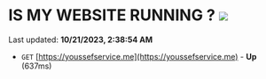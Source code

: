 # IS MY WEBSITE RUNNING ? [![](https://img.shields.io/static/v1?label=Sponsor&message=%E2%9D%A4&logo=GitHub&color=%23fe8e86)](https://github.com/sponsors/<username>)

Last updated: **10/21/2023, 2:38:54 AM**

- `GET` [https://youssefservice.me](https://youssefservice.me) - **Up** (637ms)
